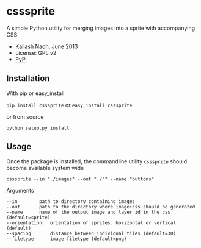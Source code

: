 # csssprite
A simple Python utility for merging images into a sprite with accompanying CSS

- [Kailash Nadh](http://nadh.in), June 2013
- License: GPL v2
- [PyPi](https://pypi.python.org/pypi/csssprite)

## Installation
With pip or easy_install

```pip install csssprite``` or ```easy_install csssprite```

or from source

```python setup.py install```

## Usage
Once the package is installed, the commandline utility ```csssprite``` should become available system wide

```csssprite --in "./images" --out "./"" --name "buttons"```

Arguments
```
--in		path to directory containing images
--out		path to the directory where image+css should be generated
--name		name of the output image and layer id in the css (default=sprite)
--orientation	orientation of sprites. horizontal or vertical (default)
--spacing		distance between individual tiles (default=30)
--filetype		image filetype (default=png)
```
